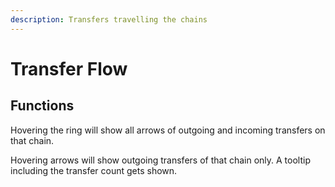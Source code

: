 ```yaml
---
description: Transfers travelling the chains
---
```


# Transfer Flow

## Functions

Hovering the ring will show all arrows of outgoing and incoming transfers on that chain.

Hovering arrows will show outgoing transfers of that chain only. A tooltip including the transfer count gets shown.
